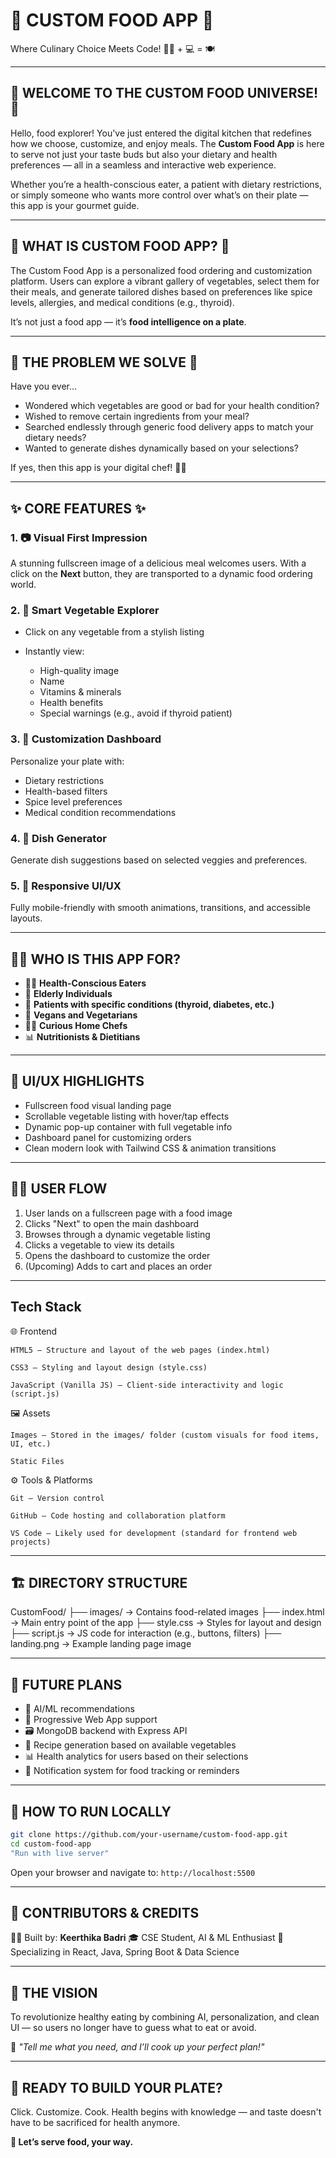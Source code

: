 # 🥗 CUSTOM FOOD APP 🍛

Where Culinary Choice Meets Code! 🧑‍🍳 + 💻 = 🍽️

---

## 🌟 WELCOME TO THE CUSTOM FOOD UNIVERSE! 🌟

Hello, food explorer! You've just entered the digital kitchen that redefines how we choose, customize, and enjoy meals. The **Custom Food App** is here to serve not just your taste buds but also your dietary and health preferences — all in a seamless and interactive web experience.

Whether you’re a health-conscious eater, a patient with dietary restrictions, or simply someone who wants more control over what’s on their plate — this app is your gourmet guide.

---

## 🍴 WHAT IS CUSTOM FOOD APP? 🍴

The Custom Food App is a personalized food ordering and customization platform. Users can explore a vibrant gallery of vegetables, select them for their meals, and generate tailored dishes based on preferences like spice levels, allergies, and medical conditions (e.g., thyroid).

It’s not just a food app — it’s **food intelligence on a plate**.

---

## 🍠 THE PROBLEM WE SOLVE 🍠

Have you ever...

* Wondered which vegetables are good or bad for your health condition?
* Wished to remove certain ingredients from your meal?
* Searched endlessly through generic food delivery apps to match your dietary needs?
* Wanted to generate dishes dynamically based on your selections?

If yes, then this app is your digital chef! 👨‍🍳

---

## ✨ CORE FEATURES ✨

### 1. 📷 Visual First Impression

A stunning fullscreen image of a delicious meal welcomes users. With a click on the **Next** button, they are transported to a dynamic food ordering world.

### 2. 🥦 Smart Vegetable Explorer

* Click on any vegetable from a stylish listing
* Instantly view:

  * High-quality image
  * Name
  * Vitamins & minerals
  * Health benefits
  * Special warnings (e.g., avoid if thyroid patient)

### 3. 🧾 Customization Dashboard

Personalize your plate with:

* Dietary restrictions 
* Health-based filters 
* Spice level preferences
* Medical condition recommendations

### 4. 🍲 Dish Generator

Generate dish suggestions based on selected veggies and preferences.

### 5. 📱 Responsive UI/UX

Fully mobile-friendly with smooth animations, transitions, and accessible layouts.

---

## 🧑‍⚕️ WHO IS THIS APP FOR?

* 🧘‍♀️ **Health-Conscious Eaters**
* 👵 **Elderly Individuals**
* 🏥 **Patients with specific conditions (thyroid, diabetes, etc.)**
* 🥑 **Vegans and Vegetarians**
* 👨‍🍳 **Curious Home Chefs**
* 📊 **Nutritionists & Dietitians**

---

## 🎨 UI/UX HIGHLIGHTS

* Fullscreen food visual landing page
* Scrollable vegetable listing with hover/tap effects
* Dynamic pop-up container with full vegetable info
* Dashboard panel for customizing orders
* Clean modern look with Tailwind CSS & animation transitions

---

## 🧑‍🍳 USER FLOW

1. User lands on a fullscreen page with a food image
2. Clicks "Next" to open the main dashboard
3. Browses through a dynamic vegetable listing
4. Clicks a vegetable to view its details
5. Opens the dashboard to customize the order
6. (Upcoming) Adds to cart and places an order

---

## Tech Stack
🌐 Frontend

    HTML5 – Structure and layout of the web pages (index.html)

    CSS3 – Styling and layout design (style.css)

    JavaScript (Vanilla JS) – Client-side interactivity and logic (script.js)

🖼️ Assets

    Images – Stored in the images/ folder (custom visuals for food items, UI, etc.)

    Static Files 

⚙️ Tools & Platforms

    Git – Version control

    GitHub – Code hosting and collaboration platform

    VS Code – Likely used for development (standard for frontend web projects)


---

## 🏗️ DIRECTORY STRUCTURE

CustomFood/
├── images/         → Contains food-related images
├── index.html      → Main entry point of the app
├── style.css       → Styles for layout and design
├── script.js       → JS code for interaction (e.g., buttons, filters)
├── landing.png     → Example landing page image

---

## 🌱 FUTURE PLANS

* 🧬 AI/ML recommendations
* 📱 Progressive Web App support
* 🗃️ MongoDB backend with Express API
* 🧾 Recipe generation based on available vegetables
* 📊 Health analytics for users based on their selections
* 🔔 Notification system for food tracking or reminders

---

## 🧩 HOW TO RUN LOCALLY

```bash
git clone https://github.com/your-username/custom-food-app.git
cd custom-food-app
"Run with live server"
```

Open your browser and navigate to: `http://localhost:5500`

---

## 🤝 CONTRIBUTORS & CREDITS

👩‍💻 Built by: **Keerthika Badri**
🎓 CSE Student, AI & ML Enthusiast
💼 Specializing in React, Java, Spring Boot & Data Science

---

## 🔮 THE VISION

To revolutionize healthy eating by combining AI, personalization, and clean UI — so users no longer have to guess what to eat or avoid.

💬 *"Tell me what you need, and I’ll cook up your perfect plan!"*

---

## 🚀 READY TO BUILD YOUR PLATE?

Click. Customize. Cook. Health begins with knowledge — and taste doesn't have to be sacrificed for health anymore.

**🥄 Let’s serve food, your way.**
